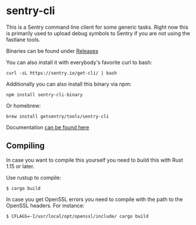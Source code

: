 # sentry-cli

This is a Sentry command line client for some generic tasks.  Right now this
is primarily used to upload debug symbols to Sentry if you are not using the
fastlane tools.

Binaries can be found under [Releases](https://github.com/getsentry/sentry-cli/releases/)

You can also install it with everybody's favorite curl to bash:

    curl -sL https://sentry.io/get-cli/ | bash

Additionally you can also install this binary via npm:

    npm install sentry-cli-binary

Or homebrew:

    brew install getsentry/tools/sentry-cli

Documentation [can be found here](https://docs.sentry.io/hosted/learn/cli/)

## Compiling

In case you want to compile this yourself you need to build this with Rust
1.15 or later.

Use rustup to compile:

    $ cargo build

In case you get OpenSSL errors you need to compile with the path to the
OpenSSL headers.  For instance:

    $ CFLAGS=-I/usr/local/opt/openssl/include/ cargo build
